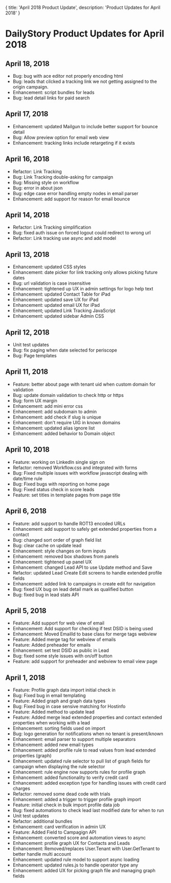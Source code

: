 {
	title: 'April 2018 Product Update',
	description: 'Product Updates for April 2018'
}
# DailyStory Product Updates for April 2018
## April 18, 2018
* Bug: bug with ace editor not properly encoding html
* Bug: leads that cilcked a tracking link we not getting assigned to the origin campaign.
* Enhancement: script bundles for leads
* Bug: lead detail links for paid search

## April 17, 2018
* Enhancement: updated Mailgun to include better support for bounce detail
* Bug: Allow preview option for email web view
* Enhancement: tracking links include retargeting if it exists

## April 16, 2018
* Refactor: Link Tracking
* Bug: Link Tracking double-asking for campaign
* Bug: Missing style on workflow
* Bug: error in about json
* Bug: edge case error handling empty nodes in email parser
* Enhancement: add support for reason for email bounce

## April 14, 2018
* Refactor: Link Tracking simplification
* Bug: fixed auth issue on forced logout could redirect to wrong url
* Refactor: Link tracking use async and add model

## April 13, 2018
* Enhancement: updated CSS styles
* Enhancement: date picker for link tracking only allows picking future dates
* Bug: url validation is case insensitive
* Enhancement: tightened up UX in admin settings for logo help text
* Enhancement: updated Contact Table for iPad
* Enhancement: updated save UX for iPad
* Enhancement: updated email UX for iPad
* Enhancement; updated Link Tracking JavaScript
* Enhancement: updated sidebar Admin CSS

## April 12, 2018
* Unit test updates
* Bug: fix paging when date selected for periscope
* Bug: Page templates

## April 11, 2018
* Feature: better about page with tenant uid when custom domain for validation
* Bug: update domain validation to check http or https
* Bug: form UX margin
* Enhancement: add mini error css
* Enhancement: add subdomain to admin
* Enhancement: add check if slug is unique
* Enhancement: don't require UIG in known domains
* Enhancement: updated alias ignore list
* Enhancement: added behavior to Domain object

## April 10, 2018
* Feature: working on LinkedIn single sign on
* Refactor: removed Workflow.css and integrated with forms
* Bug: Fixed multiple issues with workflow javascript dealing with date/time rule
* Bug: Fixed bugs with reporting on home page
* Bug: Fixed status check in score leads
* Feature: set titles in template pages from page title

## April 6, 2018
* Feature: add support to handle ROT13 encoded URLs
* Enhancement: add support to safely get extended properties from a contact
* Bug: changed sort order of graph field list
* Bug: clear cache on update lead
* Enhancement: style changes on form inputs
* Enhancement: removed box shadows from panels
* Enhancement: tightened up panel UX
* Enhancement: changed Lead API to use Update method and Save
* Refactor: updated Lead Create Edit screens to handle extended profile fields
* Enhancement: added link to campaigns in create edit for navigation
* Bug: fixed UX bug on lead detail mark as qualified button
* Bug: fixed bug in lead stats API

## April 5, 2018
* Feature: Add support for web view of email
* Enhancement: Add support for checking if test DSID is being used
* Enhancement: Moved EmailId to base class for merge tags webview
* Feature: Added merge tag for webview of emails
* Feature: Added preheader for emails
* Enhancement: set test DSID as public in Lead
* Bug: fixed some style issues with on/off button
* Feature: add support for preheader and webview to email view page

## April 1, 2018
* Feature: Profile graph data import initial check in
* Bug: Fixed bug in email templating
* Feature: Added graph and graph data types
* Bug: Fixed bug in case sensive matching for Hostinfo
* Feature: Added method to update lead
* Feature: Added merge lead extended properties and contact extended properties when working with a lead
* Enhancement: sorting fields used on import
* Bug: logo generation for notifications when no tenant is present/known
* Enhancement: email parser to support multiple separators
* Enhancement: added new email types
* Enhancement: added profile rule to read values from lead extended properties (graph)
* Enhancement: updated rule selector to pull list of graph fields for campaign when displaying the rule selector
* Enhancement: rule engine now supports rules for profile graph
* Enhancement: added functionality to verify credit card
* Enhancement: added exception type for handling issues with credit card charges
* Refactor: removed some dead code with trials
* Enhancement: added a trigger to trigger profile graph import
* Feature: initial check in bulk import profile data job
* Bug: fixed automations to check lead last modified date for when to run
* Unit test updates
* Refactor: additional bundles
* Enhancement: card verification in admin UX
* Feature: Added Field to Campagign API
* Enhancement: converted score and automation views to async
* Enhancement: profile graph UX for Contacts and Leads
* Enhancement: Removed/replaces User.Tenant with User.GetTenant to better handle multi account
* Enhancement: updated rule model to support async loading
* Enhancement: updated rules.js to handle operator type any
* Enhancement: added UX for picking graph file and managing graph fields